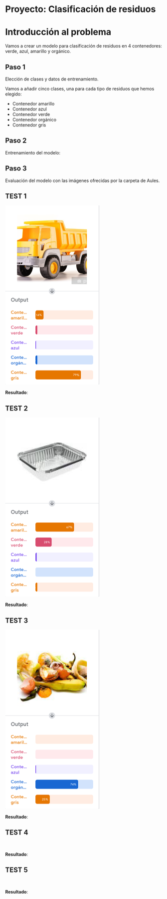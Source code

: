 # Proyecto: Clasificación de residuos

# Introducción al problema

Vamos a crear un modelo para clasificación de residuos en 4 contenedores: verde, azul, amarillo y orgánico.


## Paso 1

Elección de clases y datos de entrenamiento.

Vamos a añadir cinco clases, una para cada tipo de residuos que hemos elegido:

* Contenedor amarillo
* Contenedor azul
* Contenedor verde
* Contenedor orgánico
* Contenedor gris

## Paso 2

Entrenamiento del modelo:


## Paso 3

Evaluación del modelo con las imágenes ofrecidas por la carpeta de Aules.

## TEST 1

![](https://github.com/puiig/IA-docs/blob/main/Prueba%201.png)


__Resultado__:

## TEST 2

![](https://github.com/puiig/IA-docs/blob/main/Prueba%202.png)

__Resultado__:


## TEST 3

![](https://github.com/puiig/IA-docs/blob/main/Prueba%203.png)

__Resultado__:


## TEST 4

![]()

__Resultado__:


## TEST 5

![]()

__Resultado__:

